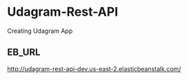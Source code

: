 # Udagram-Rest-API

Creating Udagram App

## EB_URL

http://udagram-rest-api-dev.us-east-2.elasticbeanstalk.com/
